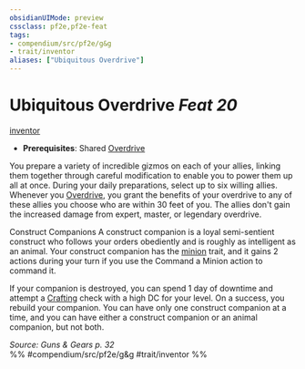 ```yaml
---
obsidianUIMode: preview
cssclass: pf2e,pf2e-feat
tags:
- compendium/src/pf2e/g&g
- trait/inventor
aliases: ["Ubiquitous Overdrive"]
---
```

# Ubiquitous Overdrive  *Feat 20*  
[inventor](../../rules/traits/inventor-g-g.md)  

- **Prerequisites**: Shared [Overdrive](../../rules/actions/overdrive-g-g.md)

You prepare a variety of incredible gizmos on each of your allies, linking them together through careful modification to enable you to power them up all at once. During your daily preparations, select up to six willing allies. Whenever you [Overdrive](../../rules/actions/overdrive-g-g.md), you grant the benefits of your overdrive to any of these allies you choose who are within 30 feet of you. The allies don't gain the increased damage from expert, master, or legendary overdrive.

Construct Companions A construct companion is a loyal semi-sentient construct who follows your orders obediently and is roughly as intelligent as an animal. Your construct companion has the [minion](../../rules/traits/minion.md) trait, and it gains 2 actions during your turn if you use the Command a Minion action to command it.

If your companion is destroyed, you can spend 1 day of downtime and attempt a [Crafting](../skills.md#Crafting) check with a high DC for your level. On a success, you rebuild your companion. You can have only one construct companion at a time, and you can have either a construct companion or an animal companion, but not both.

*Source: Guns & Gears p. 32*  
%% #compendium/src/pf2e/g&g #trait/inventor %%